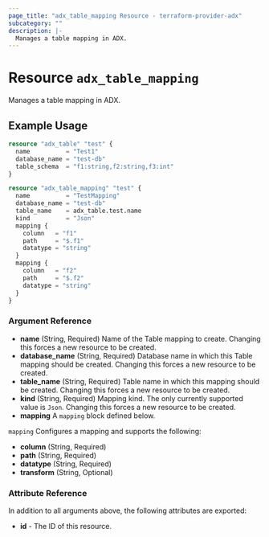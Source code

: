 ```yaml
---
page_title: "adx_table_mapping Resource - terraform-provider-adx"
subcategory: ""
description: |-
  Manages a table mapping in ADX.
---
```


# Resource `adx_table_mapping`

Manages a table mapping in ADX.

## Example Usage

```terraform
resource "adx_table" "test" {
  name          = "Test1"
  database_name = "test-db"
  table_schema  = "f1:string,f2:string,f3:int"
}

resource "adx_table_mapping" "test" {
  name          = "TestMapping"
  database_name = "test-db"
  table_name    = adx_table.test.name
  kind          = "Json"
  mapping {
    column   = "f1"
    path     = "$.f1"
    datatype = "string"
  }
  mapping {
    column   = "f2"
    path     = "$.f2"
    datatype = "string"
  }
}
```

### Argument Reference

- **name** (String, Required) Name of the Table mapping to create. Changing this forces a new resource to be created.
- **database_name** (String, Required) Database name in which this Table mapping should be created. Changing this forces a new resource to be created.
- **table_name** (String, Required) Table name in which this mapping should be created. Changing this forces a new resource to be created.
- **kind** (String, Required) Mapping kind. The only currently supported value is `Json`. Changing this forces a new resource to be created.
- **mapping** A `mapping` block defined below.

`mapping` Configures a mapping and supports the following:

- **column** (String, Required)
- **path** (String, Required)
- **datatype** (String, Required)
- **transform** (String, Optional)

### Attribute Reference

In addition to all arguments above, the following attributes are exported:

- **id** - The ID of this resource.
